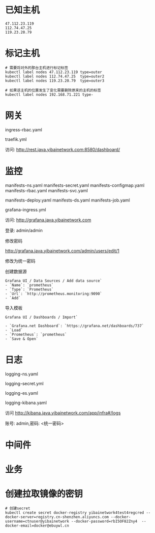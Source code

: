 # 已知主机

```
47.112.23.119
112.74.47.25
119.23.20.79
```

# 标记主机

```
# 需要将对外的那台主机进行标记标签
kubectl label nodes 47.112.23.119 type=outer
kubectl label nodes 112.74.47.25  type=outer2
kubectl label nodes 119.23.20.79  type=outer3

# 如果该主机的位置发生了变化需要删除原来的主机的标签
kubectl label nodes 192.168.71.221 type-
```

# 网关

ingress-rbac.yaml

traefik.yml



访问: http://rest.java.yibainetwork.com:8580/dashboard/

# 监控

manifests-ns.yaml
manifests-secret.yaml
manifests-configmap.yaml
manifests-rbac.yaml
manifests-svc.yaml



manifests-deploy.yaml
manifests-ds.yaml
manifests-job.yaml



grafana-ingress.yml



访问: http://grafana.java.yibainetwork.com

登录: admin/admin

修改密码

http://grafana.java.yibainetwork.com/admin/users/edit/1

修改为统一密码

创建数据源

```
Grafana UI / Data Sources / Add data source`
- `Name`: `prometheus`
- `Type`: `Prometheus`
- `Url`: `http://prometheus.monitoring:9090`
- `Add`
```

导入模板

```
Grafana UI / Dashboards / Import`

- `Grafana.net Dashboard`: `https://grafana.net/dashboards/737`
- `Load`
- `Prometheus`: `prometheus`
- `Save & Open`
```



# 日志

logging-ns.yaml

logging-secret.yml

logging-es.yaml

logging-kibana.yaml

访问 http://kibana.java.yibainetwork.com/app/infra#/logs

账号: admin,密码: <统一密码>



# 中间件





# 业务









# 创建拉取镜像的密钥

```
# 创建secret
kubectl create secret docker-registry yibainetwork4test4regcred --docker-server=registry.cn-shenzhen.aliyuncs.com --docker-username=ctnuser@yibainetwork --docker-password=rbI5OF82Zny4  --docker-email=docker@ebuywl.cn
```

